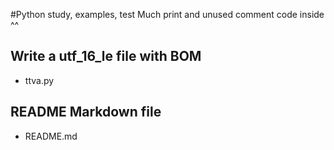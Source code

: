 ﻿#Python study, examples, test
Much print and unused comment code inside ^^


## Write a utf_16_le file with BOM
+ ttva.py


## README Markdown file
+ README.md

